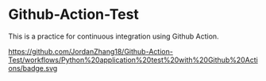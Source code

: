 # Github-Action-Test   
This is a practice for continuous integration using Github Action.   


https://github.com/JordanZhang18/Github-Action-Test/workflows/Python%20application%20test%20with%20Github%20Actions/badge.svg
